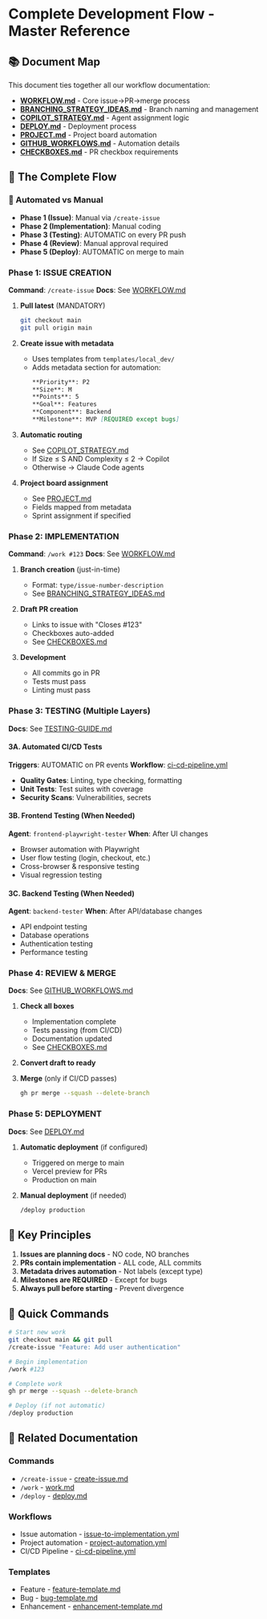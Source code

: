 # Complete Development Flow - Master Reference

## 📚 Document Map

This document ties together all our workflow documentation:

- **[WORKFLOW.md](./drafts/WORKFLOW.md)** - Core issue→PR→merge process
- **[BRANCHING_STRATEGY_IDEAS.md](./approved/BRANCHING_STRATEGY_IDEAS.md)** - Branch naming and management
- **[COPILOT_STRATEGY.md](./wip/COPILOT_STRATEGY.md)** - Agent assignment logic
- **[DEPLOY.md](./wip/DEPLOY.md)** - Deployment process
- **[PROJECT.md](./wip/PROJECT.md)** - Project board automation
- **[GITHUB_WORKFLOWS.md](./wip/GITHUB_WORKFLOWS.md)** - Automation details
- **[CHECKBOXES.md](./wip/CHECKBOXES.md)** - PR checkbox requirements

## 🔄 The Complete Flow

### 🤖 Automated vs Manual
- **Phase 1 (Issue)**: Manual via `/create-issue`
- **Phase 2 (Implementation)**: Manual coding
- **Phase 3 (Testing)**: AUTOMATIC on every PR push
- **Phase 4 (Review)**: Manual approval required
- **Phase 5 (Deploy)**: AUTOMATIC on merge to main

### Phase 1: ISSUE CREATION
**Command**: `/create-issue`
**Docs**: See [WORKFLOW.md](./drafts/WORKFLOW.md#1-issue-planning-phase)

1. **Pull latest** (MANDATORY)
   ```bash
   git checkout main
   git pull origin main
   ```

2. **Create issue with metadata**
   - Uses templates from `templates/local_dev/`
   - Adds metadata section for automation:
     ```markdown
     **Priority**: P2
     **Size**: M
     **Points**: 5
     **Goal**: Features
     **Component**: Backend
     **Milestone**: MVP [REQUIRED except bugs]
     ```

3. **Automatic routing**
   - See [COPILOT_STRATEGY.md](./wip/COPILOT_STRATEGY.md)
   - If Size ≤ S AND Complexity ≤ 2 → Copilot
   - Otherwise → Claude Code agents

4. **Project board assignment**
   - See [PROJECT.md](./wip/PROJECT.md)
   - Fields mapped from metadata
   - Sprint assignment if specified

### Phase 2: IMPLEMENTATION
**Command**: `/work #123`
**Docs**: See [WORKFLOW.md](./drafts/WORKFLOW.md#2-pull-request-implementation-phase)

1. **Branch creation** (just-in-time)
   - Format: `type/issue-number-description`
   - See [BRANCHING_STRATEGY_IDEAS.md](./approved/BRANCHING_STRATEGY_IDEAS.md)

2. **Draft PR creation**
   - Links to issue with "Closes #123"
   - Checkboxes auto-added
   - See [CHECKBOXES.md](./wip/CHECKBOXES.md)

3. **Development**
   - All commits go in PR
   - Tests must pass
   - Linting must pass

### Phase 3: TESTING (Multiple Layers)
**Docs**: See [TESTING-GUIDE.md](./drafts/TESTING-GUIDE.md)

#### 3A. Automated CI/CD Tests
**Triggers**: AUTOMATIC on PR events
**Workflow**: [ci-cd-pipeline.yml](./../.github/workflows/ci-cd-pipeline.yml)

- **Quality Gates**: Linting, type checking, formatting
- **Unit Tests**: Test suites with coverage
- **Security Scans**: Vulnerabilities, secrets

#### 3B. Frontend Testing (When Needed)
**Agent**: `frontend-playwright-tester`
**When**: After UI changes

- Browser automation with Playwright
- User flow testing (login, checkout, etc.)
- Cross-browser & responsive testing
- Visual regression testing

#### 3C. Backend Testing (When Needed)
**Agent**: `backend-tester`
**When**: After API/database changes

- API endpoint testing
- Database operations
- Authentication testing
- Performance testing

### Phase 4: REVIEW & MERGE
**Docs**: See [GITHUB_WORKFLOWS.md](./wip/GITHUB_WORKFLOWS.md)

1. **Check all boxes**
   - Implementation complete
   - Tests passing (from CI/CD)
   - Documentation updated
   - See [CHECKBOXES.md](./wip/CHECKBOXES.md)

2. **Convert draft to ready**

3. **Merge** (only if CI/CD passes)
   ```bash
   gh pr merge --squash --delete-branch
   ```

### Phase 5: DEPLOYMENT
**Docs**: See [DEPLOY.md](./wip/DEPLOY.md)

1. **Automatic deployment** (if configured)
   - Triggered on merge to main
   - Vercel preview for PRs
   - Production on main

2. **Manual deployment** (if needed)
   ```bash
   /deploy production
   ```

## 🎯 Key Principles

1. **Issues are planning docs** - NO code, NO branches
2. **PRs contain implementation** - ALL code, ALL commits
3. **Metadata drives automation** - Not labels (except type)
4. **Milestones are REQUIRED** - Except for bugs
5. **Always pull before starting** - Prevent divergence

## 🚀 Quick Commands

```bash
# Start new work
git checkout main && git pull
/create-issue "Feature: Add user authentication"

# Begin implementation
/work #123

# Complete work
gh pr merge --squash --delete-branch

# Deploy (if not automatic)
/deploy production
```

## 🔗 Related Documentation

### Commands
- `/create-issue` - [create-issue.md](./../.claude/commands/create-issue.md)
- `/work` - [work.md](./../.claude/commands/work.md)
- `/deploy` - [deploy.md](./../.claude/commands/deploy.md)

### Workflows
- Issue automation - [issue-to-implementation.yml](./../.github/workflows/issue-to-implementation.yml)
- Project automation - [project-automation.yml](./../.github/workflows/project-automation.yml)
- CI/CD Pipeline - [ci-cd-pipeline.yml](./../.github/workflows/ci-cd-pipeline.yml)

### Templates
- Feature - [feature-template.md](./../templates/local_dev/feature-template.md)
- Bug - [bug-template.md](./../templates/local_dev/bug-template.md)
- Enhancement - [enhancement-template.md](./../templates/local_dev/enhancement-template.md)